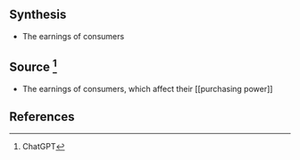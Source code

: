 ## Synthesis
- The earnings of consumers
## Source [^1]
- The earnings of consumers, which affect their [[purchasing power]]
## References

[^1]: ChatGPT